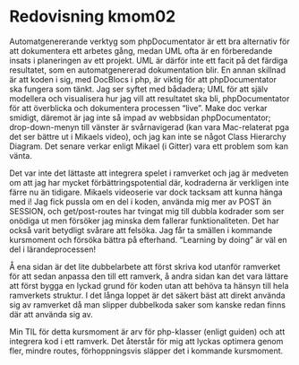 ---
---
Redovisning kmom02
=========================

Automatgenererande verktyg som phpDocumentator är ett bra alternativ för att dokumentera ett arbetes gång, medan UML ofta är en förberedande insats i planeringen av ett projekt. UML är därför inte ett facit på det färdiga resultatet, som en automatgenererad dokumentation blir. En annan skillnad är att koden i sig, med DocBlocs i php, är viktig för att phpDocumentator ska fungera som tänkt. Jag ser syftet med bådadera; UML för att själv modellera och visualisera hur jag vill att resultatet ska bli, phpDocumentator för att överblicka och dokumentera processen “live”. Make doc verkar smidigt, däremot är jag inte så impad av webbsidan phpDocumentator; drop-down-menyn till vänster är svårnavigerad (kan vara Mac-relaterat pga det ser bättre ut i Mikaels video), och jag kan inte se något Class Hierarchy Diagram. Det senare verkar enligt Mikael (i Gitter) vara ett problem som kan vänta.

Det var inte det lättaste att integrera spelet i ramverket och jag är medveten om att jag har mycket förbättringspotential där, kodraderna är verkligen inte färre nu än tidigare. Mikaels videoserie var dock tacksam att kunna hänga med i! Jag fick pussla om en del i koden, använda mig mer av POST än SESSION, och get/post-routes har tvingat mig till dubbla kodrader som ser onödiga ut men försöker jag minska dem fallerar funktionaliteten. Det har också varit betydligt svårare att felsöka. Jag får ta smällen i kommande kursmoment och försöka bättra på efterhand. “Learning by doing” är väl en del i lärandeprocessen!

Å ena sidan är det lite dubbelarbete att först skriva kod utanför ramverket för att sedan anpassa den till ett ramverk, å andra sidan kan det vara lättare att först bygga en lyckad grund för koden utan att behöva ta hänsyn till hela ramverkets struktur. I det långa loppet är det säkert bäst att direkt använda sig av ramverket då man slipper dubbelkoda saker som kanske redan finns där att använda sig av.

Min TIL för detta kursmoment är arv för php-klasser (enligt guiden) och att integrera kod i ett ramverk. Det återstår för mig att lyckas optimera genom fler, mindre routes, förhoppningsvis släpper det i kommande kursmoment.
